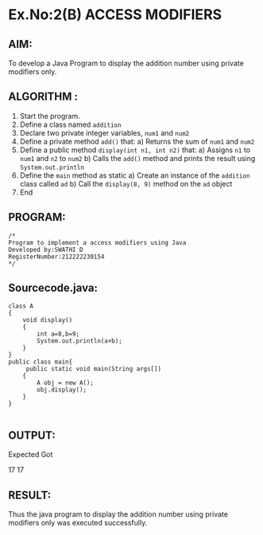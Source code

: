 # Ex.No:2(B) ACCESS MODIFIERS

## AIM:
To develop a Java Program to display the addition number using private modifiers only.

## ALGORITHM :
1.	Start the program.
2.	Define a class named `addition`
3.	Declare two private integer variables, `num1` and `num2`
4.	Define a private method `add()` that:
a)	Returns the sum of `num1` and `num2`
5.	Define a public method `display(int n1, int n2)` that:
a)	Assigns `n1` to `num1` and `n2` to `num2`
b)	Calls the `add()` method and prints the result using `System.out.println`
6.	Define the `main` method as static
a)	Create an instance of the `addition` class called `ad`
b)	Call the `display(8, 9)` method on the `ad` object
7.	End






## PROGRAM:
 ```
/*
Program to implement a access modifiers using Java
Developed by:SWATHI D 
RegisterNumber:212222230154  
*/
```

## Sourcecode.java:
```
class A
{ 
    void display() 
    { 
        int a=8,b=9;
        System.out.println(a+b); 
    }
}
public class main{
     public static void main(String args[])
    {
        A obj = new A();
        obj.display();
    }
}
    
```






## OUTPUT:
Expected      Got

17            17


## RESULT:
Thus the java program to display the addition number using private modifiers only was executed successfully.


